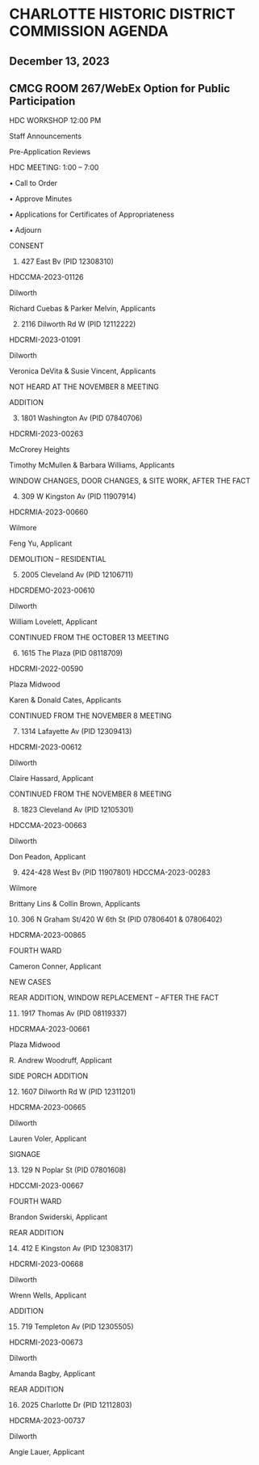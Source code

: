# CHARLOTTE HISTORIC DISTRICT COMMISSION AGENDA

## December 13, 2023

## CMCG ROOM 267/WebEx Option for Public Participation

HDC WORKSHOP 12:00 PM

Staff Announcements

Pre-Application Reviews

HDC MEETING: 1:00 – 7:00

• Call to Order

• Approve Minutes

• Applications for Certificates of Appropriateness

• Adjourn

CONSENT

1. 427 East Bv (PID 12308310)

HDCCMA-2023-01126

Dilworth

Richard Cuebas & Parker Melvin, Applicants

2. 2116 Dilworth Rd W (PID 12112222)

HDCRMI-2023-01091

Dilworth

Veronica DeVita & Susie Vincent, Applicants

NOT HEARD AT THE NOVEMBER 8 MEETING

ADDITION

3. 1801 Washington Av (PID 07840706)

HDCRMI-2023-00263

McCrorey Heights

Timothy McMullen & Barbara Williams, Applicants

WINDOW CHANGES, DOOR CHANGES, & SITE WORK, AFTER THE FACT

4. 309 W Kingston Av (PID 11907914)

HDCRMIA-2023-00660

Wilmore

Feng Yu, Applicant

DEMOLITION – RESIDENTIAL

5. 2005 Cleveland Av (PID 12106711)

HDCRDEMO-2023-00610

Dilworth

William Lovelett, Applicant

CONTINUED FROM THE OCTOBER 13 MEETING

6. 1615 The Plaza (PID 08118709)

HDCRMI-2022-00590

Plaza Midwood

Karen & Donald Cates, Applicants

CONTINUED FROM THE NOVEMBER 8 MEETING

7. 1314 Lafayette Av (PID 12309413)

HDCRMI-2023-00612

Dilworth

Claire Hassard, Applicant

CONTINUED FROM THE NOVEMBER 8 MEETING

8. 1823 Cleveland Av (PID 12105301)

HDCCMA-2023-00663

Dilworth

Don Peadon, Applicant

9. 424-428 West Bv (PID 11907801) HDCCMA-2023-00283

Wilmore

Brittany Lins & Collin Brown, Applicants

10. 306 N Graham St/420 W 6th St (PID 07806401 & 07806402)

HDCRMA-2023-00865

FOURTH WARD

Cameron Conner, Applicant

NEW CASES

REAR ADDITION, WINDOW REPLACEMENT – AFTER THE FACT

11. 1917 Thomas Av (PID 08119337)

HDCRMAA-2023-00661

Plaza Midwood

R. Andrew Woodruff, Applicant

SIDE PORCH ADDITION

12. 1607 Dilworth Rd W (PID 12311201)

HDCRMA-2023-00665

Dilworth

Lauren Voler, Applicant

SIGNAGE

13. 129 N Poplar St (PID 07801608)

HDCCMI-2023-00667

FOURTH WARD

Brandon Swiderski, Applicant

REAR ADDITION

14. 412 E Kingston Av (PID 12308317)

HDCRMI-2023-00668

Dilworth

Wrenn Wells, Applicant

ADDITION

15. 719 Templeton Av (PID 12305505)

HDCRMI-2023-00673

Dilworth

Amanda Bagby, Applicant

REAR ADDITION

16. 2025 Charlotte Dr (PID 12112803)

HDCRMA-2023-00737

Dilworth

Angie Lauer, Applicant
